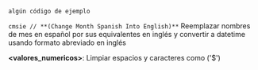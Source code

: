```
algún código de ejemplo
```

```cmsie // **(Change Month Spanish Into English)**``` Reemplazar nombres de mes en español por sus equivalentes en inglés y convertir a datetime usando formato abreviado en inglés

**<valores_numericos>**: Limpiar espacios y caracteres como ('$') 
